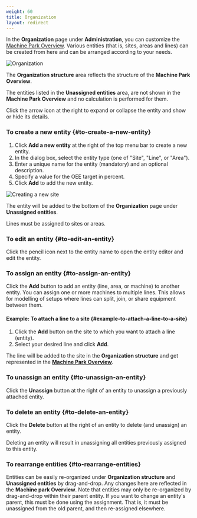 ```yaml
---
weight: 60
title: Organization
layout: redirect
---
```


In the **Organization** page under **Administration**, you can customize the [Machine Park Overview](/oee/oee-dashboards/#machine-park-overview). Various entities (that is, sites, areas and lines) can be created from here and can be arranged according to your needs.

![Organization](/images/oee/administration/admin-organization.png)

The **Organization structure** area reflects the structure of the **Machine Park Overview**.

The entities listed in the **Unassigned entities** area, are not shown in the **Machine Park Overview** and no calculation is performed for them.

Click the arrow icon at the right to expand or collapse the entity and show or hide its details.

### To create a new entity {#to-create-a-new-entity}

1. Click **Add a new entity** at the right of the top menu bar to create a new entity.
2. In the dialog box, select the entity type (one of "Site", "Line", or "Area").
3. Enter a unique name for the entity (mandatory) and an optional description.
4. Specify a value for the OEE target in percent.
5. Click **Add** to add the new entity.

![Creating a new site](/images/oee/administration/admin-create-site.png)

The entity will be added to the bottom of the **Organization** page under **Unassigned entities**.

Lines must be assigned to sites or areas.

### To edit an entity {#to-edit-an-entity}

Click the pencil icon next to the entity name to open the entity editor and edit the entity.

### To assign an entity {#to-assign-an-entity}

Click the **Add** button to add an entity (line, area, or machine) to another entity. You can assign one or more machines to multiple lines. This allows for modelling of setups where lines can split, join, or share equipment between them.

#### Example: To attach a line to a site {#example-to-attach-a-line-to-a-site}

1. Click the **Add** button on the site to which you want to attach a line (entity).
2. Select your desired line and click **Add**.

The line will be added to the site in the **Organization structure** and get represented in the [**Machine Park Overview**](/oee/oee-dashboards/#machine-park-overview).

### To unassign an entity {#to-unassign-an-entity}

Click the **Unassign** button at the right of an entity to unassign a previously attached entity.

### To delete an entity {#to-delete-an-entity}

Click the **Delete** button at the right of an entity to delete (and unassign) an entity.

Deleting an entity will result in unassigning all entities previously assigned to this entity.

### To rearrange entities {#to-rearrange-entities}

Entities can be easily re-organized under **Organization structure** and **Unassigned entities** by drag-and-drop. Any changes here are reflected in the **Machine park Overview**. Note that entities may only be re-organized by drag-and-drop within their parent entity. If you want to change an entity's parent, this must be done using the assignment. That is, it must be unassigned from the old parent, and then re-assigned elsewhere.
